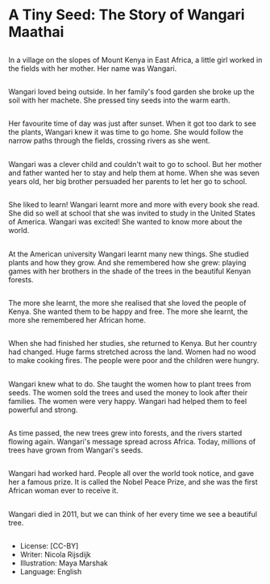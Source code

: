 # A Tiny Seed: The Story of Wangari Maathai

##
In a village on the slopes of Mount Kenya in East Africa, a little girl worked in the
fields with her mother. Her name was Wangari.

##
Wangari loved being outside. In her family's food garden she broke up the soil
with her machete. She pressed tiny seeds into the warm earth.

##
Her favourite time of day was just after sunset. When it got too dark to see the
plants, Wangari knew it was time to go home.
She would follow the narrow paths through the fields, crossing rivers as she went.

##
Wangari was a clever child and couldn't wait to go to school. But her mother and
father wanted her to stay and help them at home.
When she was seven years old, her big brother persuaded her parents to let her
go to school.

##
She liked to learn! Wangari learnt more and more with every book she read.
She did so well at school that she was invited to study in the United
States of America.
Wangari was excited! She wanted to know more about the world.

##
At the American university Wangari learnt many new things. She studied plants
and how they grow. And she remembered how she grew: playing games with her
brothers in the shade of the trees in the beautiful Kenyan forests.

##
The more she learnt, the more she realised that she loved the people of Kenya.
She wanted them to be happy and free.
The more she learnt, the more she remembered her African home.

##
When she had finished her studies, she returned to Kenya. But her country had
changed. Huge farms stretched across the land.
Women had no wood to make cooking fires. The people were poor and the
children were hungry.

##
Wangari knew what to do. She taught the women how to plant trees from seeds.
The women sold the trees and used the money to look after their families.
The women were very happy. Wangari had helped them to feel powerful and
strong.

##
As time passed, the new trees grew into forests, and the rivers started flowing
again. Wangari's message spread across Africa.
Today, millions of trees have grown from Wangari's seeds.

##
Wangari had worked hard.
People all over the world took
notice, and gave her a famous
prize. It is called the Nobel
Peace Prize, and she was the
first African woman ever to
receive it.

##
Wangari died in 2011, but we can think of her every time we see a beautiful tree.

##
* License: [CC-BY]
* Writer: Nicola Rijsdijk
* Illustration: Maya Marshak
* Language: English
